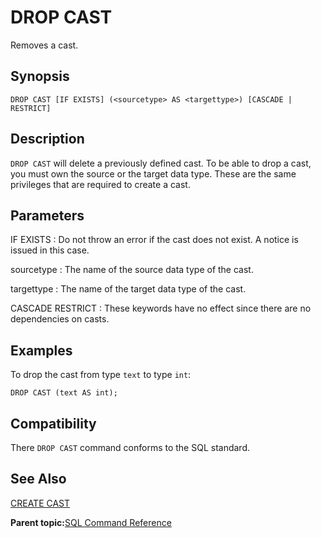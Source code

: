 # DROP CAST 

Removes a cast.

## Synopsis 

``` {#sql_command_synopsis}
DROP CAST [IF EXISTS] (<sourcetype> AS <targettype>) [CASCADE | RESTRICT]
```

## Description 

`DROP CAST` will delete a previously defined cast. To be able to drop a cast, you must own the source or the target data type. These are the same privileges that are required to create a cast.

## Parameters 

IF EXISTS
:   Do not throw an error if the cast does not exist. A notice is issued in this case.

sourcetype
:   The name of the source data type of the cast.

targettype
:   The name of the target data type of the cast.

CASCADE
RESTRICT
:   These keywords have no effect since there are no dependencies on casts.

## Examples 

To drop the cast from type `text` to type `int`:

```
DROP CAST (text AS int);
```

## Compatibility 

There `DROP CAST` command conforms to the SQL standard.

## See Also 

[CREATE CAST](CREATE_CAST.html)

**Parent topic:**[SQL Command Reference](../sql_commands/sql_ref.html)

